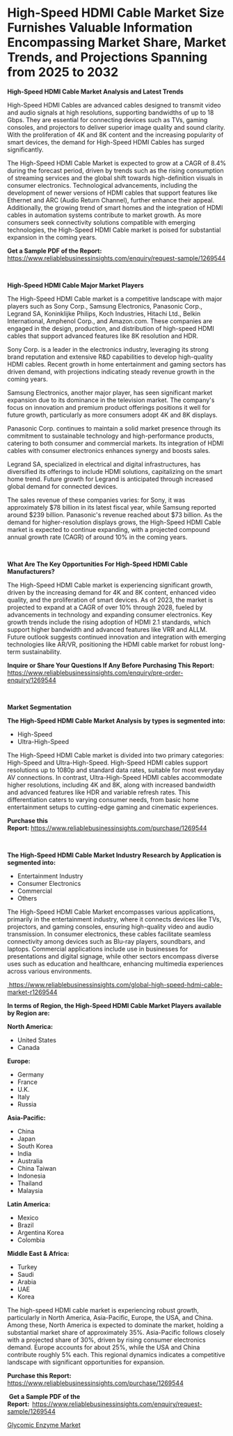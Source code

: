 <p><h1>High-Speed HDMI Cable Market Size Furnishes Valuable Information Encompassing Market Share, Market Trends, and Projections Spanning from 2025 to 2032</h1></p><p><strong>High-Speed HDMI Cable Market Analysis and Latest Trends</strong></p>
<p><p>High-Speed HDMI Cables are advanced cables designed to transmit video and audio signals at high resolutions, supporting bandwidths of up to 18 Gbps. They are essential for connecting devices such as TVs, gaming consoles, and projectors to deliver superior image quality and sound clarity. With the proliferation of 4K and 8K content and the increasing popularity of smart devices, the demand for High-Speed HDMI Cables has surged significantly.</p><p>The High-Speed HDMI Cable Market is expected to grow at a CAGR of 8.4% during the forecast period, driven by trends such as the rising consumption of streaming services and the global shift towards high-definition visuals in consumer electronics. Technological advancements, including the development of newer versions of HDMI cables that support features like Ethernet and ARC (Audio Return Channel), further enhance their appeal. Additionally, the growing trend of smart homes and the integration of HDMI cables in automation systems contribute to market growth. As more consumers seek connectivity solutions compatible with emerging technologies, the High-Speed HDMI Cable market is poised for substantial expansion in the coming years.</p></p>
<p><strong>Get a Sample PDF of the Report:&nbsp;</strong> <a href="https://www.reliablebusinessinsights.com/enquiry/request-sample/1269544?utm_campaign=2534&utm_medium=2&utm_source=Github&utm_content=ia&utm_term=24032025&utm_id=high-speed-hdmi-cable">https://www.reliablebusinessinsights.com/enquiry/request-sample/1269544</a></p>
<p>&nbsp;</p>
<p><strong>High-Speed HDMI Cable Major Market Players</strong></p>
<p><p>The High-Speed HDMI Cable market is a competitive landscape with major players such as Sony Corp., Samsung Electronics, Panasonic Corp., Legrand SA, Koninklijke Philips, Koch Industries, Hitachi Ltd., Belkin International, Amphenol Corp., and Amazon.com. These companies are engaged in the design, production, and distribution of high-speed HDMI cables that support advanced features like 8K resolution and HDR.</p><p>Sony Corp. is a leader in the electronics industry, leveraging its strong brand reputation and extensive R&D capabilities to develop high-quality HDMI cables. Recent growth in home entertainment and gaming sectors has driven demand, with projections indicating steady revenue growth in the coming years.</p><p>Samsung Electronics, another major player, has seen significant market expansion due to its dominance in the television market. The company's focus on innovation and premium product offerings positions it well for future growth, particularly as more consumers adopt 4K and 8K displays.</p><p>Panasonic Corp. continues to maintain a solid market presence through its commitment to sustainable technology and high-performance products, catering to both consumer and commercial markets. Its integration of HDMI cables with consumer electronics enhances synergy and boosts sales.</p><p>Legrand SA, specialized in electrical and digital infrastructures, has diversified its offerings to include HDMI solutions, capitalizing on the smart home trend. Future growth for Legrand is anticipated through increased global demand for connected devices.</p><p>The sales revenue of these companies varies: for Sony, it was approximately $78 billion in its latest fiscal year, while Samsung reported around $239 billion. Panasonic's revenue reached about $73 billion. As the demand for higher-resolution displays grows, the High-Speed HDMI Cable market is expected to continue expanding, with a projected compound annual growth rate (CAGR) of around 10% in the coming years.</p></p>
<p>&nbsp;</p>
<p><strong>What Are The Key Opportunities For High-Speed HDMI Cable Manufacturers?</strong></p>
<p><p>The High-Speed HDMI Cable market is experiencing significant growth, driven by the increasing demand for 4K and 8K content, enhanced video quality, and the proliferation of smart devices. As of 2023, the market is projected to expand at a CAGR of over 10% through 2028, fueled by advancements in technology and expanding consumer electronics. Key growth trends include the rising adoption of HDMI 2.1 standards, which support higher bandwidth and advanced features like VRR and ALLM. Future outlook suggests continued innovation and integration with emerging technologies like AR/VR, positioning the HDMI cable market for robust long-term sustainability.</p></p>
<p><strong>Inquire or Share Your Questions If Any Before Purchasing This Report:</strong> <a href="https://www.reliablebusinessinsights.com/enquiry/pre-order-enquiry/1269544?utm_campaign=2534&utm_medium=2&utm_source=Github&utm_content=ia&utm_term=24032025&utm_id=high-speed-hdmi-cable">https://www.reliablebusinessinsights.com/enquiry/pre-order-enquiry/1269544</a></p>
<p>&nbsp;</p>
<p><strong>Market Segmentation</strong></p>
<p><strong>The High-Speed HDMI Cable Market Analysis by types is segmented into:</strong></p>
<p><ul><li>High-Speed</li><li>Ultra-High-Speed</li></ul></p>
<p><p>The High-Speed HDMI Cable market is divided into two primary categories: High-Speed and Ultra-High-Speed. High-Speed HDMI cables support resolutions up to 1080p and standard data rates, suitable for most everyday AV connections. In contrast, Ultra-High-Speed HDMI cables accommodate higher resolutions, including 4K and 8K, along with increased bandwidth and advanced features like HDR and variable refresh rates. This differentiation caters to varying consumer needs, from basic home entertainment setups to cutting-edge gaming and cinematic experiences.</p></p>
<p><strong>Purchase this Report:&nbsp;</strong><a href="https://www.reliablebusinessinsights.com/purchase/1269544?utm_campaign=2534&utm_medium=2&utm_source=Github&utm_content=ia&utm_term=24032025&utm_id=high-speed-hdmi-cable">https://www.reliablebusinessinsights.com/purchase/1269544</a></p>
<p>&nbsp;</p>
<p><strong>The High-Speed HDMI Cable Market Industry Research by Application is segmented into:</strong></p>
<p><ul><li>Entertainment Industry</li><li>Consumer Electronics</li><li>Commercial</li><li>Others</li></ul></p>
<p><p>The High-Speed HDMI Cable Market encompasses various applications, primarily in the entertainment industry, where it connects devices like TVs, projectors, and gaming consoles, ensuring high-quality video and audio transmission. In consumer electronics, these cables facilitate seamless connectivity among devices such as Blu-ray players, soundbars, and laptops. Commercial applications include use in businesses for presentations and digital signage, while other sectors encompass diverse uses such as education and healthcare, enhancing multimedia experiences across various environments.</p></p>
<p><a href="https://www.reliablebusinessinsights.com/global-high-speed-hdmi-cable-market-r1269544?utm_campaign=2534&utm_medium=2&utm_source=Github&utm_content=ia&utm_term=24032025&utm_id=high-speed-hdmi-cable">&nbsp;https://www.reliablebusinessinsights.com/global-high-speed-hdmi-cable-market-r1269544</a></p>
<p><strong>In terms of Region, the High-Speed HDMI Cable Market Players available by Region are:</strong></p>
<p>
    <p> <strong> North America: </strong>
        <ul>
            <li>United States</li>
            <li>Canada</li>
        </ul>
        </p> 
    <p> <strong> Europe: </strong>
        <ul>
            <li>Germany</li>
            <li>France</li>
            <li>U.K.</li>
            <li>Italy</li>
            <li>Russia</li>
        </ul>
        </p> 
    <p> <strong> Asia-Pacific: </strong>
        <ul>
            <li>China</li>
            <li>Japan</li>
            <li>South Korea</li>
            <li>India</li>
            <li>Australia</li>
            <li>China Taiwan</li>
            <li>Indonesia</li>
            <li>Thailand</li>
            <li>Malaysia</li>
        </ul>
        </p> 
    <p> <strong> Latin America: </strong>
        <ul>
            <li>Mexico</li>
            <li>Brazil</li>
            <li>Argentina Korea</li>
            <li>Colombia</li>
        </ul>
        </p> 
    <p> <strong> Middle East & Africa: </strong>
        <ul>
            <li>Turkey</li>
            <li>Saudi</li>
            <li>Arabia</li>
            <li>UAE</li>
            <li>Korea</li>
        </ul>
    </p>
    </p>
<p><p>The high-speed HDMI cable market is experiencing robust growth, particularly in North America, Asia-Pacific, Europe, the USA, and China. Among these, North America is expected to dominate the market, holding a substantial market share of approximately 35%. Asia-Pacific follows closely with a projected share of 30%, driven by rising consumer electronics demand. Europe accounts for about 25%, while the USA and China contribute roughly 5% each. This regional dynamics indicates a competitive landscape with significant opportunities for expansion.</p></p>
<p><strong>Purchase this Report: </strong><a href="https://www.reliablebusinessinsights.com/purchase/1269544?utm_campaign=2534&utm_medium=2&utm_source=Github&utm_content=ia&utm_term=24032025&utm_id=high-speed-hdmi-cable">https://www.reliablebusinessinsights.com/purchase/1269544</a></p>
<p>&nbsp;<strong>Get a Sample PDF of the Report:&nbsp;&nbsp;</strong><a href="https://www.reliablebusinessinsights.com/enquiry/request-sample/1269544?utm_campaign=2534&utm_medium=2&utm_source=Github&utm_content=ia&utm_term=24032025&utm_id=high-speed-hdmi-cable">https://www.reliablebusinessinsights.com/enquiry/request-sample/1269544</a></p>
<p><strong></strong></p>
<p><p><a href="https://github.com/bolalfredia7777/Market-Research-Report-List-1/blob/main/glycomic-enzyme-market.md?utm_campaign=2534&utm_medium=2&utm_source=Github&utm_content=ia&utm_term=24032025&utm_id=high-speed-hdmi-cable">Glycomic Enzyme Market</a></p></p>